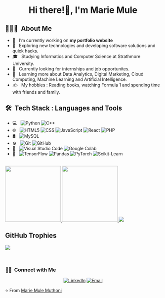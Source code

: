 <h1 align="center">Hi there!👋, I'm Marie Mule</h1>

<h2> 👨🏻‍💻 &nbsp;About Me </h2>

- 🔭 &nbsp; I’m currently working on **my portfolio website**
- 🤔 &nbsp; Exploring new technologies and developing software solutions and quick hacks.
- 🎓 &nbsp; Studying Informatics and Computer Science at Strathmore University.
- 💼 &nbsp; Currently looking for internships and job opportunites.
- 🌱 &nbsp; Learning more about Data Analytics, Digital Marketing, Cloud Computing, Machine Learning and Artificial Intelligence.
- ✍️ &nbsp; My hobbies : Reading books, watching Formula 1 and spending time with friends and family.

<h2> 🛠 &nbsp;Tech Stack : Languages and Tools</h2>

- 💻 &nbsp;
  ![Python](https://img.shields.io/badge/-Python-333333?style=flat&logo=python)
  ![C++](https://img.shields.io/badge/-C++-333333?style=flat&logo=C%2B%2B&logoColor=00599C)
- 🌐 &nbsp;
  ![HTML5](https://img.shields.io/badge/-HTML5-333333?style=flat&logo=HTML5)
  ![CSS](https://img.shields.io/badge/-CSS-333333?style=flat&logo=CSS3&logoColor=1572B6)
  ![JavaScript](https://img.shields.io/badge/-JavaScript-333333?style=flat&logo=javascript)
  ![React](https://img.shields.io/badge/-React-333333?style=flat&logo=react)
  ![PHP](https://img.shields.io/badge/-PHP-333333?style=flat&logo=php)
- 🛢 &nbsp;
  ![MySQL](https://img.shields.io/badge/-MySQL-333333?style=flat&logo=mysql)
- ⚙️ &nbsp;
  ![Git](https://img.shields.io/badge/-Git-333333?style=flat&logo=git)
  ![GitHub](https://img.shields.io/badge/-GitHub-333333?style=flat&logo=github)
- 🔧 &nbsp;
  ![Visual Studio Code](https://img.shields.io/badge/-Visual%20Studio%20Code-333333?style=flat&logo=visual-studio-code&logoColor=007ACC)
  ![Google Colab](https://img.shields.io/badge/-Google%20Colab-333333?style=flat&logo=google%20colab)
- 🤖 &nbsp;
  ![TensorFlow](https://img.shields.io/badge/-TensorFlow-333333?style=flat&logo=tensorflow)
  ![Pandas](https://img.shields.io/badge/-Pandas-333333?style=flat&logo=pandas)
  ![PyTorch](https://img.shields.io/badge/-Pytorch-333333?style=flat&logo=pytorch)
  ![Scikit-Learn](https://img.shields.io/badge/-Scikit%20Learn-333333?style=flat&logo=scikit%20learn)

<br/>

<a href="https://github.com/mariemulemuthoni">
  <img height="180em" src="https://github-readme-stats.vercel.app/api?username=mariemulemuthoni&theme=buefy&show_icons=true" />
  <img height="180em" src="https://github-readme-stats.vercel.app/api/top-langs/?username=mariemulemuthoni&theme=buefy&layout=compact" />
  <img src="https://github-readme-streak-stats.herokuapp.com/?user=mariemulemuthoni&count_private=true&theme=react&hide_border=true" />
</a>

## GitHub Trophies
![](https://github-profile-trophy.vercel.app/?username=mariemulemuthoni&theme=react&no-frame=true&no-bg=true&margin-w=4)

<br/>

<h3> 🤝🏻 &nbsp;Connect with Me </h3>

<p align="center">
<a href="https://www.linkedin.com/in/marie-m-mule-955844242/"><img alt="LinkedIn" src="https://img.shields.io/badge/LinkedIn-Marie%20Muthoni%20Mule-blue?style=flat-square&logo=linkedin"></a>
<a href="mailto:mariemule.tech@gmail.com"><img alt="Email" src="https://img.shields.io/badge/Email-mariemule.tech@gmail.com-blue?style=flat-square&logo=gmail"></a>
</p>

⭐️ From [Marie Mule Muthoni](https://github.com/mariemulemuthoni)
